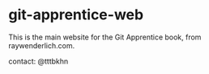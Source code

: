 # git-apprentice-web

This is the main website for the Git Apprentice book, from raywenderlich.com.

contact: @tttbkhn
